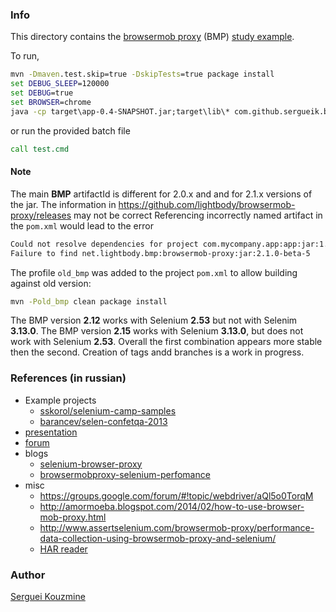 ### Info

This directory contains the [browsermob proxy](https://bmp.lightbody.net/) (BMP)
[study example](https://github.com/lightbody/browsermob-proxy).

To run,
```cmd
mvn -Dmaven.test.skip=true -DskipTests=true package install
set DEBUG_SLEEP=120000
set DEBUG=true
set BROWSER=chrome
java -cp target\app-0.4-SNAPSHOT.jar;target\lib\* com.github.sergueik.bmp.App
```
or run the provided batch file
```cmd
call test.cmd
```

#### Note

The main __BMP__ artifactId is different for 2.0.x and and for 2.1.x versions of the jar.
The information in https://github.com/lightbody/browsermob-proxy/releases may not be correct
Referencing incorrectly named artifact in the `pom.xml` would lead to the error

```sh
Could not resolve dependencies for project com.mycompany.app:app:jar:1.1-SNAPSHOT:
Failure to find net.lightbody.bmp:browsermob-proxy:jar:2.1.0-beta-5
```

The profile `old_bmp` was added to the project `pom.xml` to allow building against old version:
```sh
mvn -Pold_bmp clean package install
```
The BMP version __2.12__ works with Selenium __2.53__  but not with Selenim __3.13.0__. The BMP  version __2.15__ works with Selenium __3.13.0__, but does not work with Selenium __2.53__. Overall the first combination appears more stable then the second. Creation of tags andd branches is a work in progress.


### References (in russian)

* Example projects
  * [sskorol/selenium-camp-samples](https://github.com/sskorol/selenium-camp-samples)
  * [barancev/selen-confetqa-2013](https://github.com/barancev/selen-confetqa-2013)
* [presentation](habrahabr.ru/post/209752/)
* [forum](http://automated-testing.info/t/browsermob-proxy-java-webdriver-pomogite-zapustit-prostejshij-test/4531/24)
* blogs
  * [selenium-browser-proxy](http://sidelnikovmike.blogspot.ru/2016/04/selenium-browser-proxy.html)
  * [browsermobproxy-selenium-perfomance](http://internetka.in.ua/browsermobproxy-selenium-perfomance/)
* misc
  * https://groups.google.com/forum/#!topic/webdriver/aQl5o0TorqM
  * http://amormoeba.blogspot.com/2014/02/how-to-use-browser-mob-proxy.html
  * http://www.assertselenium.com/browsermob-proxy/performance-data-collection-using-browsermob-proxy-and-selenium/
  * [HAR reader](https://github.com/sdstoehr/har-reader)

### Author

[Serguei Kouzmine](kouzmine_serguei@yahoo.com)
